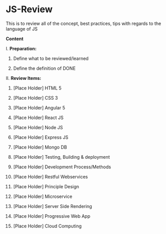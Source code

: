 # JS-Review
This is to review all of the concept, best practices, tips with regards to the language of JS

**Content**

I. **Preparation:**
1. Define what to be reviewed/learned

2. Define the definition of DONE

II. **Review Items:**
1. [Place Holder] HTML 5

2. [Place Holder] CSS 3

3. [Place Holder] Angular 5

4. [Place Holder] React JS

5. [Place Holder] Node JS

6. [Place Holder] Express JS

7. [Place Holder] Mongo DB

8. [Place Holder] Testing, Building & deployment

9. [Place Holder] Development Process/Methods

10. [Place Holder] Restful Webservices

11. [Place Holder] Principle Design

12. [Place Holder] Microservice

13. [Place Holder] Server Side Rendering

14. [Place Holder] Progressive Web App

15. [Place Holder] Cloud Computing
